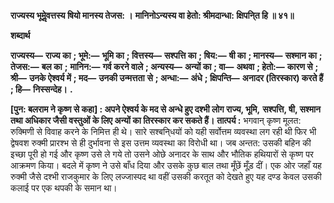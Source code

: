 **राज्यस्य भूमेॢवत्तस्य षियो मानस्य तेजस: ।** **मानिनोऽन्यस्य वा हेतो: श्रीमदान्धा: क्षिपनि्त हि ॥ ४१॥** 

**शब्दार्थ** 

**राज्यस्य—** **राज्य का** **; भूमे:—** **भूमि का** **; वित्तस्य—** **सश्पत्ति का** **; षिय:—** **षी का** **; मानस्य—** **सश्मान का** **; तेजस:—** **बल का** **;** **मानिन:—** **गर्व करने वाले** **; अन्यस्य—** **अन्यों का** **; वा—** **अथवा** **; हेतो:—** **कारण से** **; श्री—** **उनके ऐश्वर्य में** **; मद—** **उनकी उन्मत्तता** **से** **; अन्धा:—** **अंधे** **; क्षिपन्ति—** **अनादर (तिरस्कार) करते हैं** **; हि—** **निस्सन्देह।** **.** 

**[पुन: बलराम ने कृष्ण से कहा] : अपने ऐश्वर्य के मद से अन्धे हुए दश्भी लोग राज्य, भूमि,** **सश्पत्ति, षी, सश्मान तथा अधिकार जैसी वस्तुओं के लिए अन्यों का तिरस्कार कर सकते हैं।** **तात्पर्य :** भगवान् कृष्ण मूलत: रुक्मिणी से विवाह करने के निमित्त ही थे। सारे सश्बनि्धयों को यही सर्वोत्तम व्यवस्था लग रही थी फिर भी द्वेषवश रुक्मी प्रारश्भ से ही दुर्भावना से इस उत्तम व्यवस्था का विरोधी था। जब अन्तत: उसकी बहिन की इच्छा पूरी हो गई और कृष्ण उसे ले गये तो उसने ओछे अनादर के साथ और भौतिक हथियारों से कृष्ण पर आक्रमण किया। बदले में कृष्ण ने उसे बाँध दिया और उसके कुछ बाल तथा मूँछें मूँड़ दीं। एक ओर जहाँ यह रुक्मी जैसे दश्भी राजकुमार के लिए लज्जास्पद था वहीं उसकी करतूत को देखते हुए यह दण्ड केवल उसकी कलाई पर एक थपकी के समान था।  